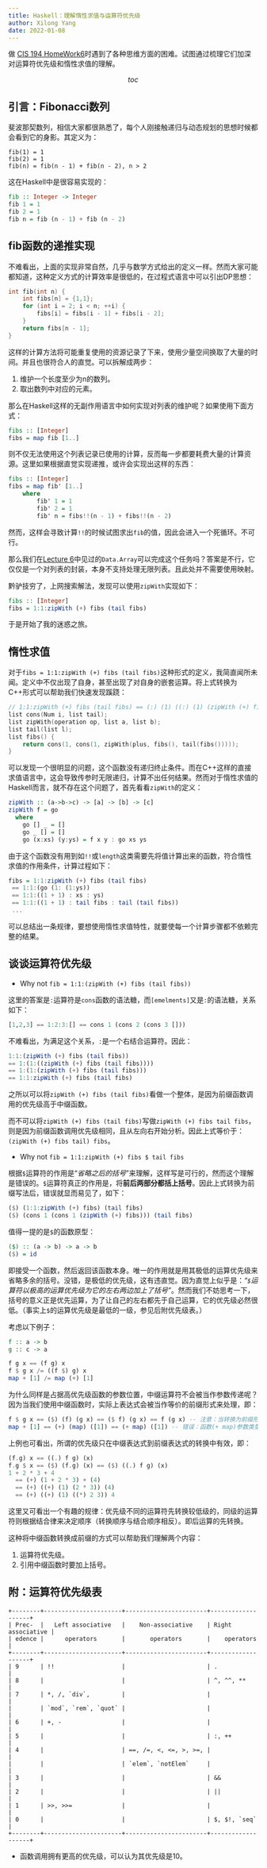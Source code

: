 ```yaml
---
title: Haskell：理解惰性求值与运算符优先级
author: Xilong Yang
date: 2022-01-08 
---
```


<div class="abstract">


做 [CIS 194 HomeWork6](https://www.seas.upenn.edu/~cis194/spring13/hw/06-laziness.pdf)时遇到了各种思维方面的困难。试图通过梳理它们加深对运算符优先级和惰性求值的理解。

</div>

$$toc$$

## 引言：Fibonacci数列

斐波那契数列，相信大家都很熟悉了，每个人刚接触递归与动态规划的思想时候都会看到它的身影。其定义为：

```
fib(1) = 1
fib(2) = 1
fib(n) = fib(n - 1) + fib(n - 2), n > 2
```

这在Haskell中是很容易实现的：

``` haskell
fib :: Integer -> Integer
fib 1 = 1
fib 2 = 1
fib n = fib (n - 1) + fib (n - 2)
```

## fib函数的递推实现

不难看出，上面的实现非常自然，几乎与数学方式给出的定义一样。然而大家可能都知道，这种定义方式的计算效率是很低的，在过程式语言中可以引出DP思想：

```cpp
int fib(int n) {
	int fibs[n] = {1,1};
    for (int i = 2; i < n; ++i) {
        fibs[i] = fibs[i - 1] + fibs[i - 2];
    }
    return fibs[n - 1];
}
```

这样的计算方法将可能重复使用的资源记录了下来，使用少量空间换取了大量的时间。并且也很符合人的直觉。可以拆解成两步：

1. 维护一个长度至少为n的数列。
2. 取出数列中对应的元素。

那么在Haskell这样的无副作用语言中如何实现对列表的维护呢？如果使用下面方式：

```haskell
fibs :: [Integer]
fibs = map fib [1..]
```

则不仅无法使用这个列表记录已使用的计算，反而每一步都要耗费大量的计算资源。这里如果根据直觉实现递推，或许会实现出这样的东西：

```haskell
fibs :: [Integer]
fibs = map fib' [1..]
	where
		fib' 1 = 1
		fib' 2 = 1
		fib' n = fibs!!(n - 1) + fibs!!(n - 2)
```

然而，这样会寻致计算`!!`的时候试图求出`fib`的值，因此会进入一个死循环。不可行。

那么我们在[Lecture 6](https://www.seas.upenn.edu/~cis194/spring13/lectures/06-laziness.html)中见过的`Data.Array`可以完成这个任务吗？答案是不行，它仅仅是一个对列表的封装，本身不支持处理无限列表。且此处并不需要使用映射。

黔驴技穷了，上网搜索解法，发现可以使用`zipWith`实现如下：

```haskell
fibs :: [Integer]
fibs = 1:1:zipWith (+) fibs (tail fibs)
```

于是开始了我的迷惑之旅。

## 惰性求值

对于`fibs = 1:1:zipWith (+) fibs (tail fibs)`这种形式的定义，我简直闻所未闻。定义中不仅出现了自身，甚至出现了对自身的嵌套运算。将上式转换为C++形式可以帮助我们快速发现蹊跷：

```cpp
// 1:1:zipWith (+) fibs (tail fibs) == (:) (1) ((:) (1) (zipWith (+) fibs (tail fibs)))
list cons(Num i, list tail);
list zipWith(operation op, list a, list b);
list tail(list l);
list fibs() {
    return cons(1, cons(1, zipWith(plus, fibs(), tail(fibs()))));
}
```

可以发现一个很明显的问题，这个函数没有递归终止条件。而在C++这样的直接求值语言中，这会导致传参时无限递归，计算不出任何结果。然而对于惰性求值的Haskell而言，就不存在这个问题了，首先看看`zipWith`的定义：

```Haskell
zipWith :: (a->b->c) -> [a] -> [b] -> [c]
zipWith f = go
  where
    go [] _ = []
    go _ [] = []
    go (x:xs) (y:ys) = f x y : go xs ys
```

由于这个函数没有用到如`!!`或`length`这类需要先将值计算出来的函数，符合惰性求值的作用条件，计算过程如下：

```haskell
fibs = 1:1:zipWith (+) fibs (tail fibs)
 == 1:1:(go (1: (1:ys))
 == 1:1:((1 + 1) : xs : ys)
 == 1:1:((1 + 1) : tail fibs : tail (tail fibs))
 ...
```

可以总结出一条规律，要想使用惰性求值特性，就要使每一个计算步骤都不依赖完整的结果。

## 谈谈运算符优先级

* Why not `fib = 1:1:(zipWith (+) fibs (tail fibs))`

这里的答案是`:`运算符是`cons`函数的语法糖，而`[emelments]`又是`:`的语法糖，关系如下：

```haskell
[1,2,3] == 1:2:3:[] == cons 1 (cons 2 (cons 3 []))
```

不难看出，为满足这个关系，`:`是一个右结合运算符。因此：

```haskell
1:1:(zipWith (+) fibs (tail fibs))
== 1:(1:((zipWith (+) fibs (tail fibs))))
== 1:(1:(zipWith (+) fibs (tail fibs)))
== 1:1:zipWith (+) fibs (tail fibs)
```

之所以可以将`zipWith (+) fibs (tail fibs)`看做一个整体，是因为前缀函数调用的优先级高于中缀函数。

而不可以将`zipWith (+) fibs (tail fibs)`写做`zipWith (+) fibs tail fibs`，则是因为前缀函数调用优先级相同，且从左向右开始分析。因此上式等价于：`(zipWith (+) fibs tail) fibs`。

* Why not `fib = 1:1:zipWith (+) fibs $ tail fibs`

根据`$`运算符的作用是“*省略之后的括号*”来理解，这样写是可行的，然而这个理解是错误的。`$`运算符真正的作用是，将**前后两部分都括上括号**。因此上式转换为前缀写法后，错误就显而易见了，如下：

``` haskell
($) (1:1:zipWith (+) fibs) (tail fibs)
($) (cons 1 (cons 1 (zipWith (+) fibs))) (tail fibs)
```

值得一提的是`$`的函数原型：

```haskell
($) :: (a -> b) -> a -> b
($) = id
```

即接受一个函数，然后返回该函数本身。唯一的作用就是用其极低的运算优先级来省略多余的括号。没错，是极低的优先级，这有违直觉。因为直觉上似乎是：*“`$`运算符以极高的运算优先级为它的左右两边加上了括号”*。然而我们不妨思考一下，括号的意义正是优先运算，为了让自己的左右都先于自己运算，它的优先级必然很低。（事实上`$`的运算优先级是最低的一级，参见后附优先级表。）

考虑以下例子：

```haskell
f :: a -> b
g :: c -> a

f g x == (f g) x
f $ g x /= ((f $) g) x
map + [1] /= map (+) [1]
```

为什么同样是占据高优先级函数的参数位置，中缀运算符不会被当作参数传递呢？因为当我们使用中缀函数时，实际上表达式会被当作等价的前缀形式来处理，即：

``` haskell
f $ g x == ($) (f) (g x) == ($ f) (g x) == f (g x) -- 注意：当转换为前缀形式后，由于所有的函数都成为了前缀函数，不再有优先级一说。
map + [1] == (+) (map) ([1]) == (+ map) ([1]) -- 错误：函数(+ map)参数类型与[]不匹配。
```

上例也可看出，所谓的优先级只在中缀表达式到前缀表达式的转换中有效，即：

```haskell
(f.g) x == ((.) f g) (x)
f.g $ x == ($) (f.g) (x) == ($) ((.) f g) (x)
1 + 2 * 3 + 4 
  == (+) (1 + 2 * 3) + (4) 
  == (+) ((+) (1) (2 * 3)) (4) 
  == (+) ((+) (1) ((*) 2 3)) 4
```

这里又可看出一个有趣的规律：优先级不同的运算符先转换较低级的，同级的运算符则根据结合律来决定顺序（转换顺序与结合顺序相反）。即后运算的先转换。

这种将中缀函数转换成前缀的方式可以帮助我们理解两个内容：

1. 运算符优先级。
2. 引用中缀函数时要加上括号。

## 附：运算符优先级表

```
+--------+----------------------+-----------------------+-------------------+
| Prec-  |   Left associative   |    Non-associative    | Right associative |
| edence |      operators       |       operators       |    operators      |
+--------+----------------------+-----------------------+-------------------+
| 9      | !!                   |                       | .                 |
| 8      |                      |                       | ^, ^^, **         |
| 7      | *, /, `div`,         |                       |                   |
|        | `mod`, `rem`, `quot` |                       |                   |
| 6      | +, -                 |                       |                   |
| 5      |                      |                       | :, ++             |
| 4      |                      | ==, /=, <, <=, >, >=, |                   |
|        |                      | `elem`, `notElem`     |                   |
| 3      |                      |                       | &&                |
| 2      |                      |                       | ||                |
| 1      | >>, >>=              |                       |                   |
| 0      |                      |                       | $, $!, `seq`      |
+--------+----------------------+-----------------------+-------------------+
```

* 函数调用拥有更高的优先级，可以认为其优先级是10。
